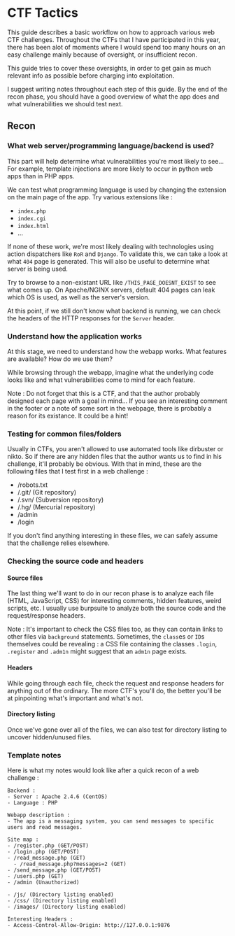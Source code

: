 # CTF Tactics

This guide describes a basic workflow on how to approach various web CTF challenges.
Throughout the CTFs that I have participated in this year, there has been alot of moments where I would spend too many hours on an easy challenge mainly because of oversight, or insufficient recon.

This guide tries to cover these oversights, in order to get gain as much relevant info as possible before charging into exploitation.

I suggest writing notes throughout each step of this guide. By the end of the recon phase, you should have a good overview of what the app does and what vulnerabilities we should test next.

## Recon

### What web server/programming language/backend is used?

This part will help determine what vulnerabilities you're most likely to see... For example, template injections are more likely to occur in python web apps than in PHP apps.

We can test what programming language is used by changing the extension on the main page of the app. Try various extensions like : 
  - `index.php`
  - `index.cgi`
  - `index.html`
  - ...
  
If none of these work, we're most likely dealing with technologies using action dispatchers like `RoR` and `Django`.
To validate this, we can take a look at what `404` page is generated. This will also be useful to determine what server is being used.

Try to browse to a non-existant URL like `/THIS_PAGE_DOESNT_EXIST` to see what comes up. On Apache/NGINX servers, default 404 pages can leak which OS is used, as well as the server's version.

At this point, if we still don't know what backend is running, we can check the headers of the HTTP responses for the `Server` header.

### Understand how the application works

At this stage, we need to understand how the webapp works. What features are available? How do we use them?

While browsing through the webapp, imagine what the underlying code looks like and what vulnerabilities come to mind for each feature.

Note : Do not forget that this is a CTF, and that the author probably designed each page with a goal in mind... If you see an interesting comment in the footer or a note of some sort in the webpage, there is probably a reason for its existance. It could be a hint!

### Testing for common files/folders

Usually in CTFs, you aren't allowed to use automated tools like dirbuster or nikto. So if there are any hidden files that the author wants us to find in his challenge, it'll probably be obvious. With that in mind, these are the following files that I test first in a web challenge : 

 - /robots.txt 
 - /.git/ (Git repository)
 - /.svn/ (Subversion repository) 
 - /.hg/  (Mercurial repository)
 - /admin
 - /login
 
If you don't find anything interesting in these files, we can safely assume that the challenge relies elsewhere.

### Checking the source code and headers

#### Source files
The last thing we'll want to do in our recon phase is to analyze each file (HTML, JavaScript, CSS) for interesting comments, hidden features, weird scripts, etc. I usually use burpsuite to analyze both the source code and the request/response headers.

Note : It's important to check the CSS files too, as they can contain links to other files via `background` statements. Sometimes, the `class`es or `ID`s themselves could be revealing : a CSS file containing the classes `.login`, `.register` and `.adm1n` might suggest that an `adm1n` page exists.

#### Headers
While going through each file, check the request and response headers for anything out of the ordinary. The more CTF's you'll do, the better you'll be at pinpointing what's important and what's not.

#### Directory listing
Once we've gone over all of the files, we can also test for directory listing to uncover hidden/unused files.

### Template notes
Here is what my notes would look like after a quick recon of a web challenge : 

```
Backend : 
- Server : Apache 2.4.6 (CentOS)
- Language : PHP

Webapp description :
- The app is a messaging system, you can send messages to specific users and read messages.

Site map :
- /register.php (GET/POST)
- /login.php (GET/POST)
- /read_message.php (GET)
  - /read_message.php?messages=2 (GET)
- /send_message.php (GET/POST)
- /users.php (GET)
- /admin (Unauthorized)

- /js/ (Directory listing enabled)
- /css/ (Directory listing enabled)
- /images/ (Directory listing enabled)

Interesting Headers :
- Access-Control-Allow-Origin: http://127.0.0.1:9876
```
